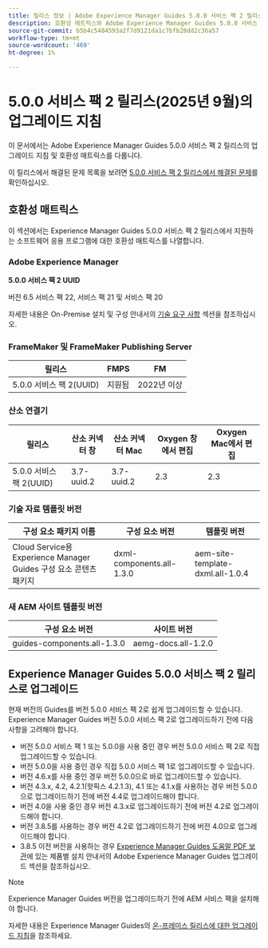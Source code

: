 ```yaml
---
title: 릴리스 정보 | Adobe Experience Manager Guides 5.0.0 서비스 팩 2 릴리스의 업그레이드 지침
description: 호환성 매트릭스와 Adobe Experience Manager Guides 5.0.0 서비스 팩 2 릴리스로 업그레이드하는 방법에 대해 알아봅니다.
source-git-commit: b5b4c5484593a2f7d9121da1c7bfb28dd2c36a57
workflow-type: tm+mt
source-wordcount: '469'
ht-degree: 1%

---
```


# 5.0.0 서비스 팩 2 릴리스(2025년 9월)의 업그레이드 지침

이 문서에서는 Adobe Experience Manager Guides 5.0.0 서비스 팩 2 릴리스의 업그레이드 지침 및 호환성 매트릭스를 다룹니다.

이 릴리스에서 해결된 문제 목록을 보려면 [5.0.0 서비스 팩 2 릴리스에서 해결된 문제](../release-info/fixed-issues-5-0-0-sp2.md)를 확인하십시오.

## 호환성 매트릭스

이 섹션에서는 Experience Manager Guides 5.0.0 서비스 팩 2 릴리스에서 지원하는 소프트웨어 응용 프로그램에 대한 호환성 매트릭스를 나열합니다.

### Adobe Experience Manager

**5.0.0 서비스 팩 2 UUID**

버전 6.5 서비스 팩 22, 서비스 팩 21 및 서비스 팩 20

자세한 내용은 On-Premise 설치 및 구성 안내서의 [기술 요구 사항](../install-guide/download-install-technical-requirements.md) 섹션을 참조하십시오.

### FrameMaker 및 FrameMaker Publishing Server

| 릴리스 | FMPS | FM |
| --- | --- | --- |
| 5.0.0 서비스 팩 2(UUID) | 지원됨 | 2022년 이상 |

### 산소 연결기

| 릴리스 | 산소 커넥터 창 | 산소 커넥터 Mac | Oxygen 창에서 편집 | Oxygen Mac에서 편집 |
| --- | --- | --- |--- |--- |
| 5.0.0 서비스 팩 2(UUID) | 3.7-uuid.2 | 3.7-uuid.2 | 2.3 | 2.3 |

### 기술 자료 템플릿 버전

| 구성 요소 패키지 이름 | 구성 요소 버전 | 템플릿 버전 |
|---|---|---|
| Cloud Service용 Experience Manager Guides 구성 요소 콘텐츠 패키지 | dxml-components.all-1.3.0 | aem-site-template-dxml.all-1.0.4 |

### 새 AEM 사이트 템플릿 버전


| 구성 요소 버전 | 사이트 버전 |
|---|---|
| guides-components.all-1.3.0 | aemg-docs.all-1.2.0 |


## Experience Manager Guides 5.0.0 서비스 팩 2 릴리스로 업그레이드

현재 버전의 Guides를 버전 5.0.0 서비스 팩 2로 쉽게 업그레이드할 수 있습니다. Experience Manager Guides 버전 5.0.0 서비스 팩 2로 업그레이드하기 전에 다음 사항을 고려해야 합니다.

- 버전 5.0.0 서비스 팩 1 또는 5.0.0을 사용 중인 경우 버전 5.0.0 서비스 팩 2로 직접 업그레이드할 수 있습니다.
- 버전 5.0.0을 사용 중인 경우 직접 5.0.0 서비스 팩 1로 업그레이드할 수 있습니다.
- 버전 4.6.x를 사용 중인 경우 버전 5.0.0으로 바로 업그레이드할 수 있습니다.
- 버전 4.3.x, 4.2, 4.2.1(핫픽스 4.2.1.3), 4.1 또는 4.1.x를 사용하는 경우 버전 5.0.0으로 업그레이드하기 전에 버전 4.4로 업그레이드해야 합니다.
- 버전 4.0을 사용 중인 경우 버전 4.3.x로 업그레이드하기 전에 버전 4.2로 업그레이드해야 합니다.
- 버전 3.8.5를 사용하는 경우 버전 4.2로 업그레이드하기 전에 버전 4.0으로 업그레이드해야 합니다.
- 3.8.5 이전 버전을 사용하는 경우 [Experience Manager Guides 도움말 PDF 보관](https://helpx.adobe.com/kr/xml-documentation-for-experience-manager/archive.html)에 있는 제품별 설치 안내서의 Adobe Experience Manager Guides 업그레이드 섹션을 참조하십시오.

>[!NOTE]
>
>Experience Manager Guides 버전을 업그레이드하기 전에 AEM 서비스 팩을 설치해야 합니다.

자세한 내용은 Experience Manager Guides의 [온-프레미스 릴리스에 대한 업그레이드 지침](../install-guide/upgrade-xml-documentation.md)을 참조하세요.
